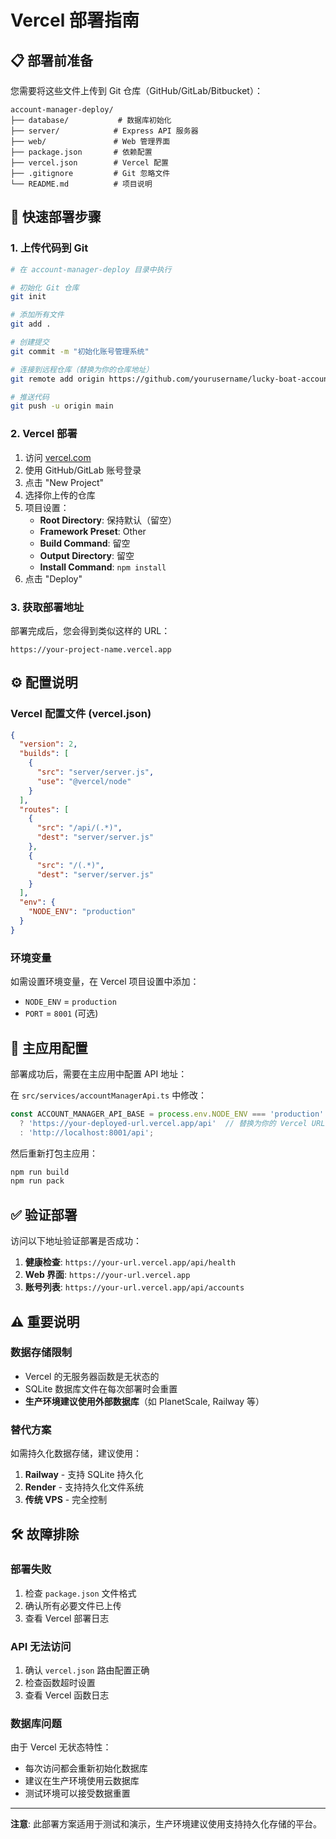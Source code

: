 # Vercel 部署指南

## 📋 部署前准备

您需要将这些文件上传到 Git 仓库（GitHub/GitLab/Bitbucket）：

```
account-manager-deploy/
├── database/           # 数据库初始化
├── server/            # Express API 服务器
├── web/               # Web 管理界面
├── package.json       # 依赖配置
├── vercel.json        # Vercel 配置
├── .gitignore         # Git 忽略文件
└── README.md          # 项目说明
```

## 🚀 快速部署步骤

### 1. 上传代码到 Git

```bash
# 在 account-manager-deploy 目录中执行

# 初始化 Git 仓库
git init

# 添加所有文件
git add .

# 创建提交
git commit -m "初始化账号管理系统"

# 连接到远程仓库（替换为你的仓库地址）
git remote add origin https://github.com/yourusername/lucky-boat-account-manager.git

# 推送代码
git push -u origin main
```

### 2. Vercel 部署

1. 访问 [vercel.com](https://vercel.com)
2. 使用 GitHub/GitLab 账号登录
3. 点击 "New Project"
4. 选择你上传的仓库
5. 项目设置：
   - **Root Directory**: 保持默认（留空）
   - **Framework Preset**: Other
   - **Build Command**: 留空
   - **Output Directory**: 留空
   - **Install Command**: `npm install`
6. 点击 "Deploy"

### 3. 获取部署地址

部署完成后，您会得到类似这样的 URL：
```
https://your-project-name.vercel.app
```

## ⚙️ 配置说明

### Vercel 配置文件 (vercel.json)
```json
{
  "version": 2,
  "builds": [
    {
      "src": "server/server.js",
      "use": "@vercel/node"
    }
  ],
  "routes": [
    {
      "src": "/api/(.*)",
      "dest": "server/server.js"
    },
    {
      "src": "/(.*)",
      "dest": "server/server.js"
    }
  ],
  "env": {
    "NODE_ENV": "production"
  }
}
```

### 环境变量
如需设置环境变量，在 Vercel 项目设置中添加：
- `NODE_ENV` = `production`
- `PORT` = `8001` (可选)

## 🔧 主应用配置

部署成功后，需要在主应用中配置 API 地址：

在 `src/services/accountManagerApi.ts` 中修改：
```typescript
const ACCOUNT_MANAGER_API_BASE = process.env.NODE_ENV === 'production'
  ? 'https://your-deployed-url.vercel.app/api'  // 替换为你的 Vercel URL
  : 'http://localhost:8001/api';
```

然后重新打包主应用：
```bash
npm run build
npm run pack
```

## ✅ 验证部署

访问以下地址验证部署是否成功：

1. **健康检查**: `https://your-url.vercel.app/api/health`
2. **Web 界面**: `https://your-url.vercel.app`
3. **账号列表**: `https://your-url.vercel.app/api/accounts`

## ⚠️ 重要说明

### 数据存储限制
- Vercel 的无服务器函数是无状态的
- SQLite 数据库文件在每次部署时会重置
- **生产环境建议使用外部数据库**（如 PlanetScale, Railway 等）

### 替代方案
如需持久化数据存储，建议使用：
1. **Railway** - 支持 SQLite 持久化
2. **Render** - 支持持久化文件系统
3. **传统 VPS** - 完全控制

## 🛠️ 故障排除

### 部署失败
1. 检查 `package.json` 文件格式
2. 确认所有必要文件已上传
3. 查看 Vercel 部署日志

### API 无法访问
1. 确认 `vercel.json` 路由配置正确
2. 检查函数超时设置
3. 查看 Vercel 函数日志

### 数据库问题
由于 Vercel 无状态特性：
- 每次访问都会重新初始化数据库
- 建议在生产环境使用云数据库
- 测试环境可以接受数据重置

---

**注意**: 此部署方案适用于测试和演示，生产环境建议使用支持持久化存储的平台。
